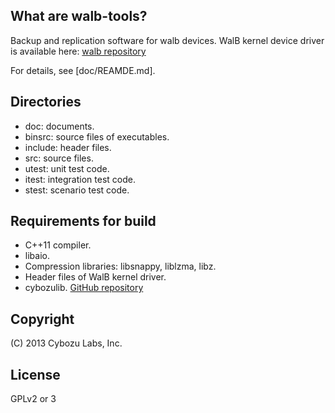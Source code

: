 ## What are walb-tools?

Backup and replication software for walb devices.
WalB kernel device driver is available here:
[walb repository](https://github.com/starpos/walb/)

For details, see [doc/REAMDE.md].

## Directories

- doc: documents.
- binsrc: source files of executables.
- include: header files.
- src: source files.
- utest: unit test code.
- itest: integration test code.
- stest: scenario test code.

## Requirements for build

- C++11 compiler.
- libaio.
- Compression libraries: libsnappy, liblzma, libz.
- Header files of WalB kernel driver.
- cybozulib. [GitHub repository](https://github.com/herumi/cybozulib/)

## Copyright

(C) 2013 Cybozu Labs, Inc.

## License

GPLv2 or 3
